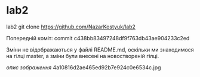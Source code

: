# lab2
lab2
git clone https://github.com/NazarKostyuk/lab2

Попередній коміт: commit c438bb83497248df9f763db43ae904233c2ed

Зміни не відображаються у файлі README.md, оскільки ми знаходимося на гілці master, а зміни були внесені на новоствореній гілці. 


*опис зображення* 4a10816d2ae465ed92b7e924c0e6534c.jpg
